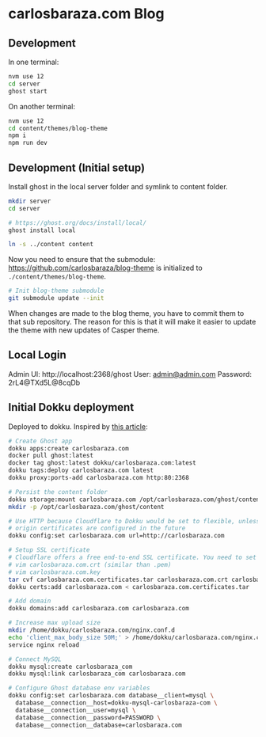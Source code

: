 # carlosbaraza.com Blog

## Development

In one terminal:

```sh
nvm use 12
cd server
ghost start
```

On another terminal:

```sh
nvm use 12
cd content/themes/blog-theme
npm i
npm run dev
```

## Development (Initial setup)

Install ghost in the local server folder and symlink to content folder.

```sh
mkdir server
cd server

# https://ghost.org/docs/install/local/
ghost install local

ln -s ../content content
```

Now you need to ensure that the submodule: https://github.com/carlosbaraza/blog-theme is initialized to `./content/themes/blog-theme`.

```bash
# Init blog-theme submodule
git submodule update --init
```

When changes are made to the blog theme, you have to commit them to that
sub repository. The reason for this is that it will make it easier to update
the theme with new updates of Casper theme.

## Local Login

Admin UI: http://localhost:2368/ghost
User: admin@admin.com
Password: 2rL4@TXd5L@8cqDb

## Initial Dokku deployment

Deployed to dokku. Inspired by [this article](https://matthisk.com/running-ghost-publishing-on-dokku/):

```bash
# Create Ghost app
dokku apps:create carlosbaraza.com
docker pull ghost:latest
docker tag ghost:latest dokku/carlosbaraza.com:latest
dokku tags:deploy carlosbaraza.com latest
dokku proxy:ports-add carlosbaraza.com http:80:2368

# Persist the content folder
dokku storage:mount carlosbaraza.com /opt/carlosbaraza.com/ghost/content:/var/lib/ghost/content
mkdir -p /opt/carlosbaraza.com/ghost/content

# Use HTTP because Cloudflare to Dokku would be set to flexible, unless
# origin certificates are configured in the future
dokku config:set carlosbaraza.com url=http://carlosbaraza.com

# Setup SSL certificate
# Cloudflare offers a free end-to-end SSL certificate. You need to set SSL config to full and download private and public keys from the dashboard. To install certificates on your Dokku NGINX run the following commands:
# vim carlosbaraza.com.crt (similar than .pem)
# vim carlosbaraza.com.key
tar cvf carlosbaraza.com.certificates.tar carlosbaraza.com.crt carlosbaraza.com.key
dokku certs:add carlosbaraza.com < carlosbaraza.com.certificates.tar

# Add domain
dokku domains:add carlosbaraza.com carlosbaraza.com

# Increase max upload size
mkdir /home/dokku/carlosbaraza.com/nginx.conf.d
echo 'client_max_body_size 50M;' > /home/dokku/carlosbaraza.com/nginx.conf.d/upload.conf
service nginx reload

# Connect MySQL
dokku mysql:create carlosbaraza_com
dokku mysql:link carlosbaraza_com carlosbaraza.com

# Configure Ghost database env variables
dokku config:set carlosbaraza.com database__client=mysql \
  database__connection__host=dokku-mysql-carlosbaraza-com \
  database__connection__user=mysql \
  database__connection__password=PASSWORD \
  database__connection__database=carlosbaraza.com
```
